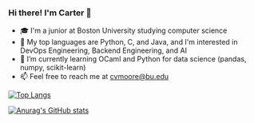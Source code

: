 ### Hi there! I'm Carter 👋
- 🎓 I'm a junior at Boston University studying computer science
- 🤔 My top languages are Python, C, and Java, and I'm interested in DevOps Engineering, Backend Engineering, and AI
- 🌱 I’m currently learning OCaml and Python for data science (pandas, numpy, scikit-learn)
- 📫 Feel free to reach me at cvmoore@bu.edu

[![Top Langs](https://github-readme-stats.vercel.app/api/top-langs/?username=cvmoore)](https://github.com/anuraghazra/github-readme-stats)


[![Anurag's GitHub stats](https://github-readme-stats.vercel.app/api?username=cvmoore)](https://github.com/anuraghazra/github-readme-stats)

<!--
**cvmoore/cvmoore** is a ✨ _special_ ✨ repository because its `README.md` (this file) appears on your GitHub profile.

Here are some ideas to get you started:

- 🔭 I’m currently working on ...
- 🌱 I’m currently learning ...
- 👯 I’m looking to collaborate on ...
- 🤔 I’m looking for help with ...
- 💬 Ask me about ...
- 📫 How to reach me: ...
- 😄 Pronouns: ...
- ⚡ Fun fact: ...
-->
